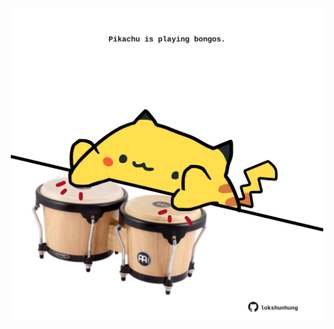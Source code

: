 <!-- built at 30/10/2025, 21:00:35 UTC -->
<p align="center">
  <img width="500" height="500" src="./ReadmeImage.svg">
</p>
